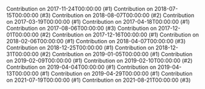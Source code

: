 Contribution on 2017-11-24T00:00:00 (#1)
Contribution on 2018-07-15T00:00:00 (#3)
Contribution on 2018-08-07T00:00:00 (#2)
Contribution on 2017-03-19T00:00:00 (#1)
Contribution on 2017-04-18T00:00:00 (#1)
Contribution on 2017-08-06T00:00:00 (#3)
Contribution on 2017-12-01T00:00:00 (#2)
Contribution on 2017-12-16T00:00:00 (#1)
Contribution on 2018-02-06T00:00:00 (#1)
Contribution on 2018-04-07T00:00:00 (#3)
Contribution on 2018-12-25T00:00:00 (#1)
Contribution on 2018-12-31T00:00:00 (#2)
Contribution on 2019-01-05T00:00:00 (#1)
Contribution on 2019-02-09T00:00:00 (#1)
Contribution on 2019-02-10T00:00:00 (#2)
Contribution on 2019-04-04T00:00:00 (#1)
Contribution on 2019-04-13T00:00:00 (#1)
Contribution on 2019-04-29T00:00:00 (#1)
Contribution on 2021-07-19T00:00:00 (#1)
Contribution on 2021-08-21T00:00:00 (#3)
